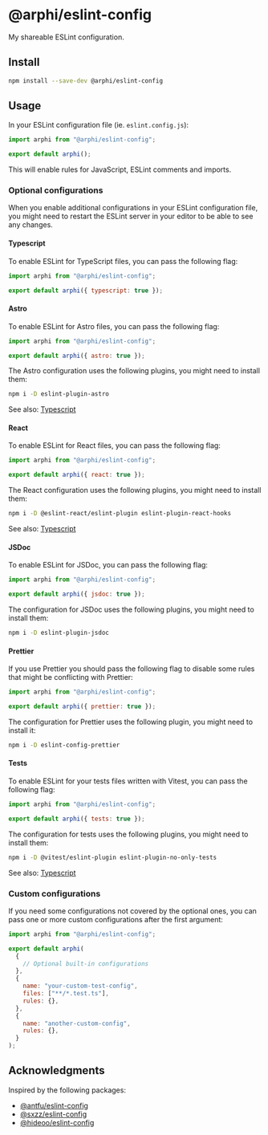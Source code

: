# @arphi/eslint-config

My shareable ESLint configuration.

## Install

```sh
npm install --save-dev @arphi/eslint-config
```

## Usage

In your ESLint configuration file (ie. `eslint.config.js`):

```js
import arphi from "@arphi/eslint-config";

export default arphi();
```

This will enable rules for JavaScript, ESLint comments and imports.

### Optional configurations

When you enable additional configurations in your ESLint configuration file, you might need to restart the ESLint server in your editor to be able to see any changes.

#### Typescript

To enable ESLint for TypeScript files, you can pass the following flag:

```js
import arphi from "@arphi/eslint-config";

export default arphi({ typescript: true });
```

#### Astro

To enable ESLint for Astro files, you can pass the following flag:

```js
import arphi from "@arphi/eslint-config";

export default arphi({ astro: true });
```

The Astro configuration uses the following plugins, you might need to install them:

```sh
npm i -D eslint-plugin-astro
```

See also: [Typescript](#typescript)

#### React

To enable ESLint for React files, you can pass the following flag:

```js
import arphi from "@arphi/eslint-config";

export default arphi({ react: true });
```

The React configuration uses the following plugins, you might need to install them:

```sh
npm i -D @eslint-react/eslint-plugin eslint-plugin-react-hooks
```

See also: [Typescript](#typescript)

#### JSDoc

To enable ESLint for JSDoc, you can pass the following flag:

```js
import arphi from "@arphi/eslint-config";

export default arphi({ jsdoc: true });
```

The configuration for JSDoc uses the following plugins, you might need to install them:

```sh
npm i -D eslint-plugin-jsdoc
```

#### Prettier

If you use Prettier you should pass the following flag to disable some rules that might be conflicting with Prettier:

```js
import arphi from "@arphi/eslint-config";

export default arphi({ prettier: true });
```

The configuration for Prettier uses the following plugin, you might need to install it:

```sh
npm i -D eslint-config-prettier
```

#### Tests

To enable ESLint for your tests files written with Vitest, you can pass the following flag:

```js
import arphi from "@arphi/eslint-config";

export default arphi({ tests: true });
```

The configuration for tests uses the following plugins, you might need to install them:

```sh
npm i -D @vitest/eslint-plugin eslint-plugin-no-only-tests
```

See also: [Typescript](#typescript)

### Custom configurations

If you need some configurations not covered by the optional ones, you can pass one or more custom configurations after the first argument:

```js
import arphi from "@arphi/eslint-config";

export default arphi(
  {
    // Optional built-in configurations
  },
  {
    name: "your-custom-test-config",
    files: ["**/*.test.ts"],
    rules: {},
  },
  {
    name: "another-custom-config",
    rules: {},
  }
);
```

## Acknowledgments

Inspired by the following packages:

- [@antfu/eslint-config](https://github.com/antfu/eslint-config)
- [@sxzz/eslint-config](https://github.com/sxzz/eslint-config)
- [@hideoo/eslint-config](https://github.com/HiDeoo/eslint-config)
